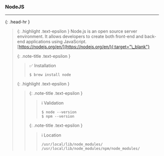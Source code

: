### NodeJS
<hr>{: .head-hr }

> {: .highlight .text-epsilon }
> Node.js is an open source server environment.
> It allows developers to create both front-end and back-end applications using JavaScript.<br>
> [https://nodejs.org/en/](https://nodejs.org/en/){:target="\_blank"}
>
>
> {: .note-title .text-epsilon } 
>> ✅ Installation
>>
>> `$ brew install node`
>
>
> {: .highlight .text-epsilon }
>>
>> {: .note-title .text-epsilon }
>>> ℹ️ Validation
>>>
>>> `$ node --version`<br>
>>> `$ npm --version`
>>
>>
>> {: .note-title .text-epsilon }
>>> ℹ️ Location
>>>
>>> `/usr/local/lib/node_modules/`<br>
>>> `/usr/local/lib/node_modules/npm/node_modules/`
